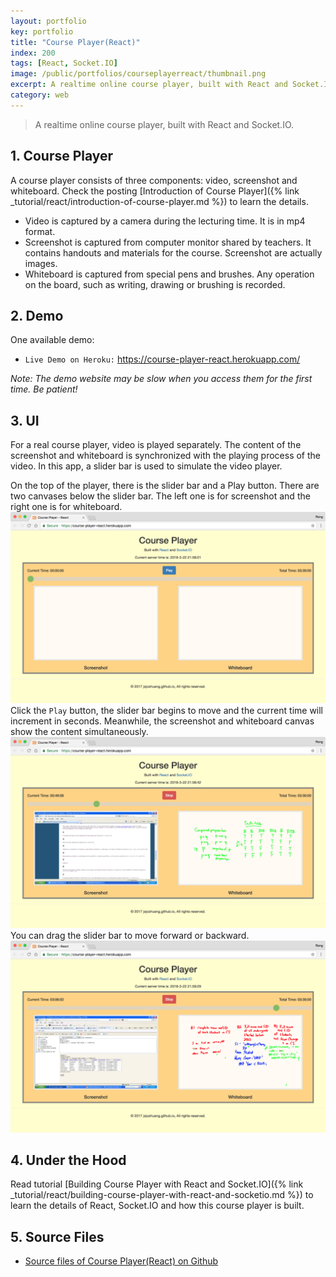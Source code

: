 ```yaml
---
layout: portfolio
key: portfolio
title: "Course Player(React)"
index: 200
tags: [React, Socket.IO]
image: /public/portfolios/courseplayerreact/thumbnail.png
excerpt: A realtime online course player, built with React and Socket.IO.
category: web
---
```


> A realtime online course player, built with React and Socket.IO.

## 1. Course Player
A course player consists of three components: video, screenshot and whiteboard. Check the posting [Introduction of Course Player]({% link _tutorial/react/introduction-of-course-player.md %}) to learn the details.
* Video is captured by a camera during the lecturing time. It is in mp4 format.
* Screenshot is captured from computer monitor shared by teachers. It contains handouts and materials for the course. Screenshot are actually images.
* Whiteboard is captured from special pens and brushes. Any operation on the board, such as writing, drawing or brushing is recorded.

## 2. Demo
One available demo:
* `Live Demo on Heroku:` <a href="https://course-player-react.herokuapp.com/" target="\_blank">https://course-player-react.herokuapp.com/</a>

*Note: The demo website may be slow when you access them for the first time. Be patient!*

## 3. UI
For a real course player, video is played separately. The content of the screenshot and whiteboard is synchronized with the playing process of the video. In this app, a slider bar is used to simulate the video player.

On the top of the player, there is the slider bar and a Play button. There are two canvases below the slider bar. The left one is for screenshot and the right one is for whiteboard.
![image](/public/portfolios/courseplayerreact/homepage.png)
Click the `Play` button, the slider bar begins to move and the current time will increment in seconds. Meanwhile, the screenshot and whiteboard canvas show the content simultaneously.
![image](/public/portfolios/courseplayerreact/play.png)
You can drag the slider bar to move forward or backward.
![image](/public/portfolios/courseplayerreact/drag.png)

## 4. Under the Hood
Read tutorial [Building Course Player with React and Socket.IO]({% link _tutorial/react/building-course-player-with-react-and-socketio.md %}) to learn the details of React, Socket.IO and how this course player is built.

## 5. Source Files
* [Source files of Course Player(React) on Github](https://github.com/jojozhuang/course-player-react)
